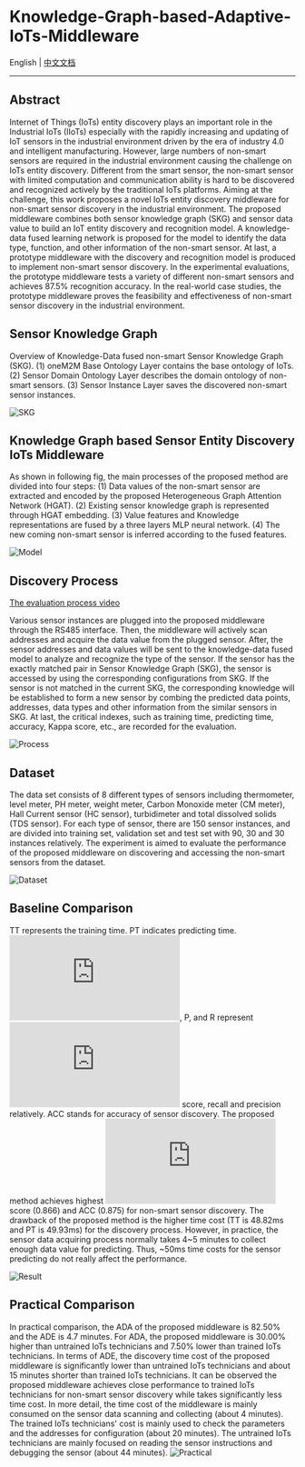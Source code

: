 # Knowledge-Graph-based-Adaptive-IoTs-Middleware

English | [中文文档](README_zh.md)

***
## Abstract
Internet of Things (IoTs) entity discovery plays an important role in the Industrial IoTs (IIoTs) especially with the rapidly increasing and updating of IoT sensors in the industrial environment driven by the era of industry 4.0 and intelligent manufacturing.
However, large numbers of non-smart sensors are required in the industrial environment causing the challenge on IoTs entity discovery.
Different from the smart sensor, the non-smart sensor with limited computation and communication ability is hard to be discovered and recognized actively by the traditional IoTs platforms.
Aiming at the challenge, this work proposes a novel IoTs entity discovery middleware for non-smart sensor discovery in the industrial environment.
The proposed middleware combines both sensor knowledge graph (SKG) and sensor data value to build an IoT entity discovery and recognition model.
A knowledge-data fused learning network is proposed for the model to identify the data type, function, and other information of the non-smart sensor.
At last, a prototype middleware with the discovery and recognition model is produced to implement non-smart sensor discovery.
In the experimental evaluations, the prototype middleware tests a variety of different non-smart sensors and achieves 87.5\% recognition accuracy. 
In the real-world case studies, the prototype middleware proves the feasibility and effectiveness of non-smart sensor discovery in the industrial environment.

## Sensor Knowledge Graph
Overview of Knowledge-Data fused non-smart Sensor Knowledge Graph (SKG). (1) oneM2M Base Ontology Layer contains the base ontology of IoTs. (2) Sensor Domain Ontology Layer describes the domain ontology of non-smart sensors. (3) Sensor Instance Layer saves the discovered non-smart sensor instances.

![SKG](http://43.228.77.195:8083/pic/paper/en/kg.jpg)

## Knowledge Graph based Sensor Entity Discovery IoTs Middleware
As shown in following fig, the main processes of the proposed method are divided into four steps: (1) Data values of the non-smart sensor are extracted and encoded by the proposed Heterogeneous Graph Attention Network (HGAT). (2) Existing sensor knowledge graph is represented through HGAT embedding. (3) Value features and Knowledge representations are fused by a three layers MLP neural network. (4) The new coming non-smart sensor is inferred according to the fused features.

![Model](http://43.228.77.195:8083/pic/paper/en/model.png)

## Discovery Process

[The evaluation process video](http://43.228.77.195:8083/vueDataV/#/datav)

Various sensor instances are plugged into the proposed middleware through the RS485 interface. Then, the middleware will actively scan addresses and acquire the data value from the plugged sensor. After, the sensor addresses and data values will be sent to the knowledge-data fused model to analyze and recognize the type of the sensor. If the sensor has the exactly matched pair in Sensor Knowledge Graph (SKG), the sensor is accessed by using the corresponding configurations from SKG. If the sensor is not matched in the current SKG, the corresponding knowledge will be established to form a new sensor by combing the predicted data points, addresses, data types and other information from the similar sensors in SKG.
At last, the critical indexes, such as training time, predicting time, accuracy, Kappa score, etc., are recorded for the evaluation.

![Process](http://43.228.77.195:8083/pic/paper/en/model.png)

## Dataset
The data set consists of 8 different types of sensors including thermometer, level meter, PH meter, weight meter, Carbon Monoxide meter (CM meter), Hall Current sensor (HC sensor), turbidimeter and total dissolved solids (TDS sensor).  For each type of sensor, there are 150 sensor instances, and are divided into training set, validation set and test set with 90, 30 and 30 instances relatively. The experiment is aimed to evaluate the performance of the proposed middleware on discovering and accessing the non-smart sensors from the dataset.

![Dataset](http://43.228.77.195:8083/pic/paper/en/dataset.png)

## Baseline Comparison
TT represents the training time. PT indicates predicting time. ![](http://latex.codecogs.com/svg.latex?F_1), P, and R represent ![](http://latex.codecogs.com/svg.latex?F_1) score, recall and precision relatively. ACC stands for accuracy of sensor discovery. The proposed method achieves highest ![](http://latex.codecogs.com/svg.latex?F_1) score (0.866) and ACC (0.875) for non-smart sensor discovery. 
The drawback of the proposed method is the higher time cost (TT is 48.82ms and PT is 49.93ms) for the discovery process.
However, in practice, the sensor data acquiring process normally takes 4~5 minutes to collect enough data value for predicting. Thus, ~50ms time costs for the sensor predicting do not really affect the performance.

![Result](http://43.228.77.195:8083/pic/paper/en/result.png)

## Practical Comparison
In practical comparison, the ADA of the proposed middleware is 82.50\% and the ADE is 4.7 minutes. For ADA, the proposed middleware is 30.00\% higher than untrained IoTs technicians and 7.50\% lower than trained IoTs technicians. In terms of ADE, the discovery time cost of the proposed middleware is significantly lower than untrained IoTs technicians and about 15 minutes shorter than trained IoTs technicians. 
It can be observed the proposed middleware achieves close performance to trained IoTs technicians for non-smart sensor discovery while takes significantly less time cost. 
In more detail, the time cost of the middleware is mainly consumed on the sensor data scanning and collecting (about 4 minutes). The trained IoTs technicians' cost is mainly used to check the parameters and the addresses for configuration (about 20 minutes). The untrained IoTs technicians are mainly focused on reading the sensor instructions and debugging the sensor (about 44 minutes).
![Practical](http://43.228.77.195:8083/pic/paper/en/compare.png)